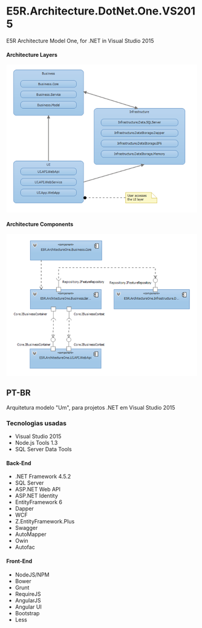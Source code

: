 # E5R.Architecture.DotNet.One.VS2015

E5R Architecture Model One, for .NET in Visual Studio 2015

#### Architecture Layers

![Architecture Layers](doc/images/architecture-layers.png)

#### Architecture Components

![Architecture Components](doc/images/architecture-components.png)

## PT-BR

Arquitetura modelo "Um", para projetos .NET em Visual Studio 2015

### Tecnologias usadas

* Visual Studio 2015
* Node.js Tools 1.3
* SQL Server Data Tools

#### Back-End

* .NET Framework 4.5.2
* SQL Server
* ASP.NET Web API
* ASP.NET Identity
* EntityFramework 6
* Dapper
* WCF
* Z.EntityFramework.Plus
* Swagger
* AutoMapper
* Owin
* Autofac

#### Front-End

* NodeJS/NPM
* Bower
* Grunt
* RequireJS
* AngularJS
* Angular UI
* Bootstrap
* Less